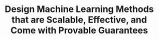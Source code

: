 ---
name: Yu-Xiang Wang
email: yuw272@ucsd.edu
photo: assets/images/yuxiang.png
website: https://cseweb.ucsd.edu/~yuxiangw/index.html
domain: A13
title: Design Machine Learning Methods that are Scalable, Effective, and Come with Provable Guarantees
bio: "Associate Professor at HDSI, affiliated with CSE.  Research focuses on statistical machine learning,  differential privacy, reinforcement learning, optimization and all kinds of applications. Recently, I am most excited about theory of deep learning and watermarking large language models.  An ideal undergraduate project would be one that investigates a particular applied problem with a concrete dataset available using techniques develops from my lab. "
description: "My research interest is broad, but I prefer students explore either of the following two domains.<br><br>

Domain 1:  Differentially private data science.  Many data science problems involve handling sensitive data of individual subjects.  Even if the personal identifiable informations (PIIs) are removed, individuals can still be re-identified using the output ML models, its predictions and even merely summary statistics --- especially when combined with side information.   While the theory of private learning is well-developed, other important aspects of data science, e.g.,  data-preprocessing, missing-data imputation and model selection are less explored. The research problem may involve developing new differentially private methods for these tasks and conducting end-to-end data analysis tasks on specific applied problems, e.g., predicting disease using electronic patient records or controlling blood glucose level for diabetes patients.
<br><br>
Domain 2: Evaluation and Attack on LLM watermarks.   Watermarking is a promising approach towards addressing the LLM abuse. It injects subtle statistical signals in the LLM generated text that makes it detectable when a secret key is given.  However, the statistical signal can be weakened or even removed if the generated text is edited, paraphrased or otherwise post-processed.    The general scope of this project is to come up with practical attacks on existing watermarking schemes so as to evaluate how useful they are in practice.
"
summer: "Working on the above prerequisites. Reading papers. Watching my recorded lectures."
oldstudent: nan
prerequisites: Knowing statistics and optimization theory will help with reading technical papers from my group.  For projects that involves coding and experimentation,  it is important for the student to have taken a first course in data structures and algorithms. 
time: Friday Morning, In-Person
style: Each project will have a PhD student mentor assigned who will offer additional office hours each week.   Students will be able to reach the faculty and graduate student mentors on Slack too.    To make the weekly session effective, students are expected to devote time to complete independent work each week.
seats: 6
tag: Theoretical Foundations
---